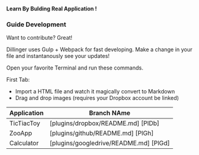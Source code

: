 #### Learn By Bulding Real Application !

### Guide Development 

Want to contribute? Great!

Dillinger uses Gulp + Webpack for fast developing.
Make a change in your file and instantanously see your updates!

Open your favorite Terminal and run these commands.

First Tab:

  - Import a HTML file and watch it magically convert to Markdown
  - Drag and drop images (requires your Dropbox account be linked)
  
 | Application | Branch NAme |
| ------ | ------ |
| TicTiacToy | [plugins/dropbox/README.md] [PlDb] |
| ZooApp | [plugins/github/README.md] [PlGh] |
| Calculator | [plugins/googledrive/README.md] [PlGd] |


